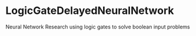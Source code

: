 # LogicGateDelayedNeuralNetwork
Neural Network Research using logic gates to solve boolean input problems

